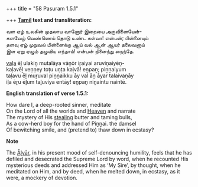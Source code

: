 +++
title = "58 Pasuram 1.5.1"

+++
**[Tamil](/definition/tamil#history "show Tamil definitions") text and transliteration:**

வள ஏழ் உலகின் முதலாய வானோர் இறையை அருவினையேன்-  
களவேழ் வெண்ணெய் தொடு உண்ட கள்வா! என்பன்; பின்னையும்  
தளவு ஏழ் முறுவல் பின்னைக்கு ஆய் வல் ஆன் ஆயர் தலைவனாய்  
இள ஏறு ஏழும் தழுவிய எந்தாய்! என்பன் நினைந்து நைந்தே.

[vaḷa](/definition/vala#history "show vaḷa definitions") ēḻ ulakiṉ mutalāya vāṉōr iṟaiyai aruviṉaiyēṉ-  
kaḷavēḻ veṇṇey toṭu uṇṭa kaḷvā! eṉpaṉ; piṉṉaiyum  
taḷavu ēḻ muṟuval piṉṉaikku āy val āṉ āyar talaivaṉāy  
iḷa ēṟu ēḻum taḻuviya entāy! eṉpaṉ niṉaintu naintē.

**English translation of verse 1.5.1:**

How dare I, a deep-rooted sinner, meditate  
On the Lord of all the worlds and [Heaven](/definition/heaven#history "show Heaven definitions") and narrate  
The mystery of His [stealing](/definition/stealing#history "show stealing definitions") butter and taming bulls,  
As a cow-herd boy for the hand of Piṉṉai. the damsel  
Of bewitching smile, and (pretend to) thaw down in ecstasy?

**Note**

The [Āḻvār](/definition/aḻvar#vaishnavism "show Āḻvār definitions"), in his present mood of self-denouncing humility, feels that he has defiled and desecrated the Supreme Lord by word, when he recounted His mysterious deeds and addressed Him as ‘My Sire’, by thought, when he meditated on Him, and by deed, when he melted down, in ecstasy, as it were, a mockery of devotion.


